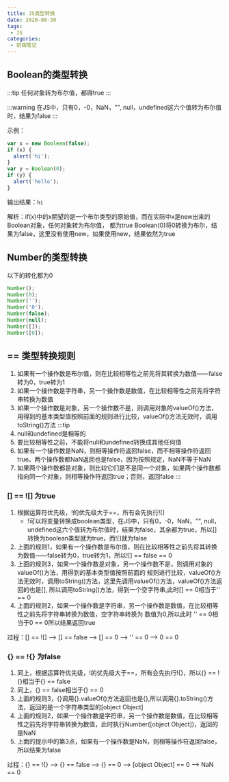 ```yaml
---
title: JS类型转换
date: 2020-08-30
tags:
 - JS
categories:
 - 前端笔记
---
```


## Boolean的类型转换
:::tip
任何对象转为布尔值，都得true
:::

:::warning
在JS中，只有0，-0，NaN，"", null，undefined这六个值转为布尔值时，结果为false
:::

示例：
```js
var x = new Boolean(false);
if (x) {
  alert('hi');
}
var y = Boolean(0);
if (y) {
  alert('hello'); 
}
```
输出结果：`hi`

解析：if(x)中的x期望的是一个布尔类型的原始值，而在实际中x是new出来的Boolean对象，任何对象转为布尔值，
都为true   Boolean(0)将0转换为布尔，结果为false，这里没有使用new，如果使用new，结果依然为true

## Number的类型转换
以下的转化都为0
```js
Number();
Number(0);
Number('');
Number('0');
Number(false);
Number(null);
Number([]);
Number([0]);
```

## == 类型转换规则
1. 如果有一个操作数是布尔值，则在比较相等性之前先将其转换为数值——false转为0，true转为1
2. 如果一个操作数是字符串，另一个操作数是数值，在比较相等性之前先将字符串转换为数值
3. 如果一个操作数是对象，另一个操作数不是，则调用对象的valueOf()方法，用得到的基本类型值按照前面的规则进行比较，valueOf()方法无效时，调用toString()方法
:::tip
1. null和undefined是相等的
2. 要比较相等性之前，不能将null和undefined转换成其他任何值
3. 如果有一个操作数是NaN，则相等操作符返回false，而不相等操作符返回true。两个操作数都NaN返回也是false，因为按照规定，NaN不等于NaN
4. 如果两个操作数都是对象，则比较它们是不是同一个对象，如果两个操作数都指向同一个对象，则相等操作符返回true；否则，返回false
:::

### [] == ![] 为true
1. 根据运算符优先级，!的优先级大于==，所有会先执行![]
    * !可以将变量转换成boolean类型，在JS中，只有0，-0，NaN，"", null，undefined这六个值转为布尔值时，结果为false，其余都为true，所以[]转换为boolean类型就为true，而![]就为false
2. 上面的规则1，如果有一个操作数是布尔值，则在比较相等性之前先将其转换为数值——false转为0，true转为1，所以![] == false == 0
3. 上面的规则3，如果一个操作数是对象，另一个操作数不是，则调用对象的valueOf()方法，用得到的基本类型值按照前面的
规则进行比较，valueOf()方法无效时，调用toString()方法，这里先调用valueOf()方法，valueOf()方法返回的也是[],
所以调用toString()方法，得到一个空字符串,此时[] == 0相当于'' == 0
4. 上面的规则2，如果一个操作数是字符串，另一个操作数是数值，在比较相等性之前先将字符串转换为数值，空字符串转换为
数值为0,所以此时 '' == 0相当于0 == 0所以结果返回true

过程：[] == ![] --> [] == false --> [] == 0 --> '' == 0 --> 0 == 0

### {} == !{} 为false
1. 同上，根据运算符优先级，!的优先级大于==，所有会先执行!{}，所以{} == !{}相当于{} == false
2. 同上，{} == false相当于{} == 0
3. 上面的规则3，{}调用{}.valueOf()方法返回也是{},所以调用{}.toString()方法，返回的是一个字符串类型的[object Object]
4. 上面的规则2，如果一个操作数是字符串，另一个操作数是数值，在比较相等性之前先将字符串转换为数值，此时执行Number([object Object])，返回的是NaN
5. 上面的提示中的第3点，如果有一个操作数是NaN，则相等操作符返回false，所以结果为false

过程：{} == !{} --> {} == false --> {} == 0 --> [object Object] == 0 --> NaN == 0